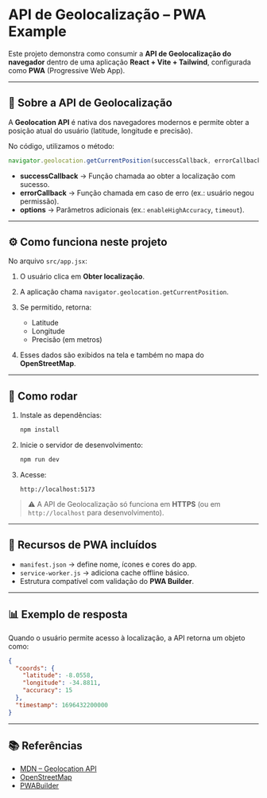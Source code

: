 # API de Geolocalização – PWA Example

Este projeto demonstra como consumir a **API de Geolocalização do navegador** dentro de uma aplicação **React + Vite + Tailwind**, configurada como **PWA** (Progressive Web App).

---

## 📌 Sobre a API de Geolocalização

A **Geolocation API** é nativa dos navegadores modernos e permite obter a posição atual do usuário (latitude, longitude e precisão).

No código, utilizamos o método:

```javascript
navigator.geolocation.getCurrentPosition(successCallback, errorCallback, options);
```

* **successCallback** → Função chamada ao obter a localização com sucesso.
* **errorCallback** → Função chamada em caso de erro (ex.: usuário negou permissão).
* **options** → Parâmetros adicionais (ex.: `enableHighAccuracy`, `timeout`).

---

## ⚙️ Como funciona neste projeto

No arquivo `src/app.jsx`:

1. O usuário clica em **Obter localização**.
2. A aplicação chama `navigator.geolocation.getCurrentPosition`.
3. Se permitido, retorna:

   * Latitude
   * Longitude
   * Precisão (em metros)
4. Esses dados são exibidos na tela e também no mapa do **OpenStreetMap**.

---

## 🚀 Como rodar

1. Instale as dependências:

   ```bash
   npm install
   ```
2. Inicie o servidor de desenvolvimento:

   ```bash
   npm run dev
   ```
3. Acesse:

   ```
   http://localhost:5173
   ```

> ⚠️ A API de Geolocalização só funciona em **HTTPS** (ou em `http://localhost` para desenvolvimento).

---

## 📱 Recursos de PWA incluídos

* `manifest.json` → define nome, ícones e cores do app.
* `service-worker.js` → adiciona cache offline básico.
* Estrutura compatível com validação do **PWA Builder**.

---

## 📊 Exemplo de resposta

Quando o usuário permite acesso à localização, a API retorna um objeto como:

```json
{
  "coords": {
    "latitude": -8.0558,
    "longitude": -34.8811,
    "accuracy": 15
  },
  "timestamp": 1696432200000
}
```

---

## 📚 Referências

* [MDN – Geolocation API](https://developer.mozilla.org/pt-BR/docs/Web/API/Geolocation_API)
* [OpenStreetMap](https://www.openstreetmap.org/)
* [PWABuilder](https://www.pwabuilder.com/)
